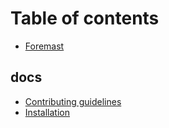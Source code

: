 # Table of contents

* [Foremast](README.md)

## docs

* [Contributing guidelines](docs/contributing.md)
* [Installation](docs/installation.md)

